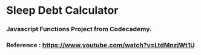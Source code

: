 # Sleep Debt Calculator 
### Javascript Functions Project from Codecademy. 

### Reference : https://www.youtube.com/watch?v=LtdMnzjWt1U
